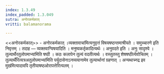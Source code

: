 ```yaml
---
index: 1.3.49
index_padded: 1.3.049
sutra: अनोरकर्मकात्
vritti: balamanorama

---
```

<<अनोरकर्मकात्>> - अनोरकर्मकात् ।व्यक्तावाचा॑मित्यनुवृत्तं विषयषष्ठन्तमाश्रीयते । समुच्चारणे इति निवृत्तम् । तदाह —  व्यक्तवाग्विषयादिति । मनुष्यकर्तृकादित्यर्थः । अनुवदते इति । अनुः सादृश्ये ।तुल्यार्थैरतुलोपमाभ्या॑मिति षष्ठी । कठः कलापेन तुल्यं वदतीत्यर्थः । वस्तुतस्तु शेषषष्ठीत्येवोचितम् ।तुल्यार्थै॑रित्यत्रअतुलोपमाभ्या॑मिति पर्युदासेनाऽनव्ययानामेव तुल्यार्थानां ग्रहणात् । अन्यथाच्नद्र इव मुख॑मित्यादावपि तृतीयाषष्ठओरापत्तेरित्यलम् । 